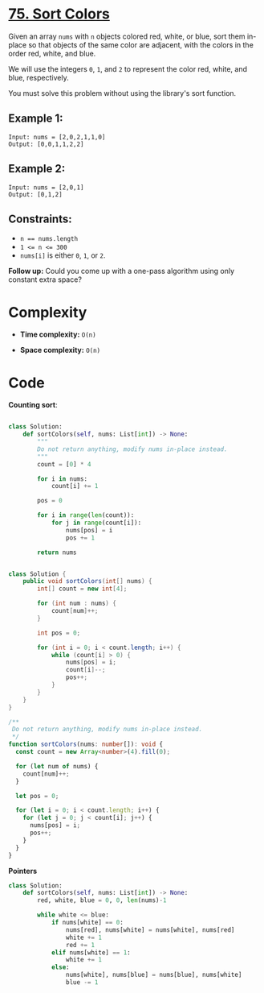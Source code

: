 # [75. Sort Colors](https://leetcode.com/problems/sort-colors/description/?envType=featured-list&envId=top-interview-questions?envType=featured-list&envId=top-interview-questions)

Given an array `nums` with `n` objects colored red, white, or blue, sort them in-place so that objects of the same color are adjacent, with the colors in the order red, white, and blue.

We will use the integers `0`, `1`, and `2` to represent the color red, white, and blue, respectively.

You must solve this problem without using the library's sort function.

## Example 1:

```
Input: nums = [2,0,2,1,1,0]
Output: [0,0,1,1,2,2]
```

## Example 2:

```
Input: nums = [2,0,1]
Output: [0,1,2]
```

## Constraints:

- `n == nums.length`
- `1 <= n <= 300`
- `nums[i]` is either `0`, `1`, or `2`.

**Follow up:** Could you come up with a one-pass algorithm using only constant extra space?

# Complexity

- **Time complexity:**
  `O(n)`

- **Space complexity:**
  `O(n)`

# Code

**Counting sort**:

```py

class Solution:
    def sortColors(self, nums: List[int]) -> None:
        """
        Do not return anything, modify nums in-place instead.
        """
        count = [0] * 4

        for i in nums:
            count[i] += 1

        pos = 0

        for i in range(len(count)):
            for j in range(count[i]):
                nums[pos] = i
                pos += 1

        return nums

```

```java

class Solution {
    public void sortColors(int[] nums) {
        int[] count = new int[4];

        for (int num : nums) {
            count[num]++;
        }

        int pos = 0;

        for (int i = 0; i < count.length; i++) {
            while (count[i] > 0) {
                nums[pos] = i;
                count[i]--;
                pos++;
            }
        }
    }
}

```

```ts
/**
 Do not return anything, modify nums in-place instead.
 */
function sortColors(nums: number[]): void {
  const count = new Array<number>(4).fill(0);

  for (let num of nums) {
    count[num]++;
  }

  let pos = 0;

  for (let i = 0; i < count.length; i++) {
    for (let j = 0; j < count[i]; j++) {
      nums[pos] = i;
      pos++;
    }
  }
}
```

**Pointers**

```python
class Solution:
    def sortColors(self, nums: List[int]) -> None:
        red, white, blue = 0, 0, len(nums)-1

        while white <= blue:
            if nums[white] == 0:
                nums[red], nums[white] = nums[white], nums[red]
                white += 1
                red += 1
            elif nums[white] == 1:
                white += 1
            else:
                nums[white], nums[blue] = nums[blue], nums[white]
                blue -= 1

```
